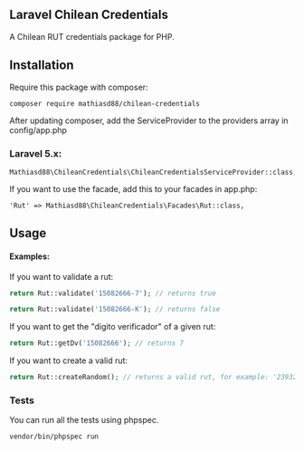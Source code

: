 ## Laravel Chilean Credentials

A Chilean RUT credentials package for PHP.

## Installation

Require this package with composer:

```
composer require mathiasd88/chilean-credentials
```

After updating composer, add the ServiceProvider to the providers array in config/app.php

### Laravel 5.x:

```
Mathiasd88\ChileanCredentials\ChileanCredentialsServiceProvider::class,
```

If you want to use the facade, add this to your facades in app.php:

```
'Rut' => Mathiasd88\ChileanCredentials\Facades\Rut::class,
```

## Usage

#### Examples:

If you want to validate a rut:

```php
return Rut::validate('15082666-7'); // returns true
```

```php
return Rut::validate('15082666-K'); // returns false
```

If you want to get the "digito verificador" of a given rut:

```php
return Rut::getDv('15082666'); // returns 7
```

If you want to create a valid rut:

```php
return Rut::createRandom(); // returns a valid rut, for example: '23932394-4'
```

### Tests

You can run all the tests using phpspec.

```
vendor/bin/phpspec run
```
